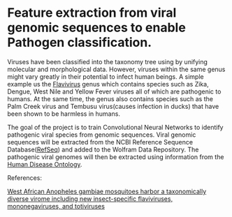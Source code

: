 # Feature extraction from viral genomic sequences to enable Pathogen classification. 

Viruses have been classified into the taxonomy tree using by unifying molecular and morphological data. However, viruses within the same genus might vary greatly in their potential to infect human beings. A simple example us the [Flavivirus](https://en.wikipedia.org/wiki/Flavivirus#Species) genus which contains species such as Zika, Dengue, West Nile and Yellow Fever viruses all of which are pathogenic to humans. At the same time, the genus also contains species such as the Palm Creek virus and Tembusu virus(causes infection in ducks) that have been shown to be harmless in humans. 

The goal of the project is to train Convolutional Neural Networks to identify pathogenic viral species from genomic sequences. Viral genomic sequences will be extracted from the NCBI Reference Sequence Database([RefSeq](https://www.ncbi.nlm.nih.gov/refseq/)) and added to the Wolfram Data Repository. The pathogenic viral genomes will then be extracted using information from the [Human Disease Ontology](http://disease-ontology.org/).

References:

[West African Anopheles gambiae mosquitoes harbor a taxonomically diverse virome including new insect-specific flaviviruses, mononegaviruses, and totiviruses](http://www.sciencedirect.com/science/article/pii/S0042682216302070)


